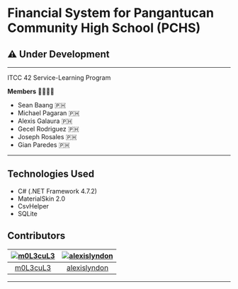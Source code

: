 # Financial System for Pangantucan Community High School (PCHS)

## :warning: Under Development

---

ITCC 42 Service-Learning Program

**Members** :family_man_man_boy_boy:

- Sean Baang :philippines:
- Michael Pagaran :philippines:
- Alexis Galaura :philippines:
- Gecel Rodriguez :philippines:
- Joseph Rosales :philippines:
- Gian Paredes :philippines:

---

## Technologies Used

- C# (.NET Framework 4.7.2)
- MaterialSkin 2.0
- CsvHelper
- SQLite

## Contributors

[<img alt="m0L3cuL3" src="https://avatars.githubusercontent.com/u/32866088?v=4&s=50 width=50">](https://github.com/m0L3cuL3) |[<img alt="alexislyndon" src="https://avatars.githubusercontent.com/u/48051317?v=4&s=50 width=50">](https://github.com/alexislyndon) |
:---:|:---:|
[m0L3cuL3](https://github.com/m0L3cuL3)|[alexislyndon](https://github.com/alexislyndon)|

---
